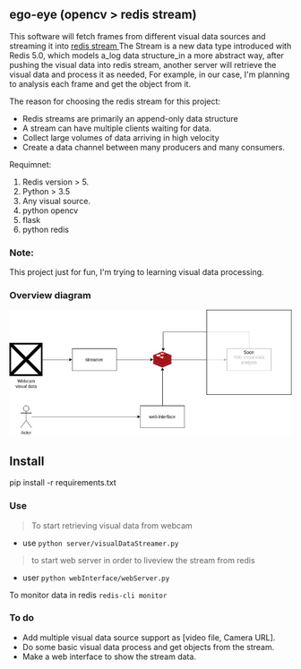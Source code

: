 ## ego-eye (opencv > redis stream)

This software will fetch frames from different visual data sources and streaming it into [redis stream ]([https://redis.io/topics/streams-intro](https://redis.io/topics/streams-intro)) The Stream is a new data type introduced with Redis 5.0, which models a_log data structure_in a more abstract way, after pushing the visual data into redis stream, another server will retrieve the visual data and process it as needed, For example, in our case, I'm planning to analysis each frame and get the object from it.

The reason for choosing the redis stream for this project:
* Redis streams are primarily an append-only data structure
* A stream can have multiple clients waiting for data.
* Collect large volumes of data arriving in high velocity
* Create a data channel between many producers and many consumers.

Requimnet:
1. Redis version > 5.
2. Python > 3.5
3. Any visual source.
4. python opencv
5. flask
6. python redis

### Note:
This project just for fun, I'm trying to learning visual data processing.

### Overview diagram

![img](files/overview.jpg)


## Install
pip install -r requirements.txt

### Use

> To start retrieving visual data from webcam
* use `python server/visualDataStreamer.py`
> to start web server in order to liveview the stream from redis
* user `python webInterface/webServer.py`


To monitor data in redis `redis-cli monitor`



### To do

* Add multiple visual data source support as [video file, Camera URL].
* Do some basic visual data process and get objects from the stream.
* Make a web interface to show the stream data.